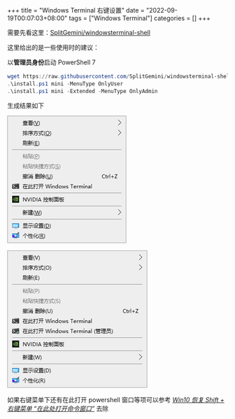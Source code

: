 +++
title = "Windows Terminal 右键设置"
date = "2022-09-19T00:07:03+08:00"
tags = ["Windows Terminal"]
categories = []
+++

需要先看这里：[SplitGemini/windowsterminal-shell](https://github.com/SplitGemini/windowsterminal-shell)

这里给出的是一些使用时的建议：

以**管理员身份**启动 PowerShell 7

```powershell
wget https://raw.githubusercontent.com/SplitGemini/windowsterminal-shell/master/install.ps1
.\install.ps1 mini -MenuType OnlyUser
.\install.ps1 mini -Extended -MenuType OnlyAdmin 
```

生成结果如下

![直接右键的结果](imgs/right.png)

![Shift+右键的结果](imgs/shift-right.png)

如果右键菜单下还有在此打开 powershell 窗口等项可以参考 *[Win10 恢复 Shift + 右键菜单 “在此处打开命令窗口”](https://zhuanlan.zhihu.com/p/38166769)* 去除
